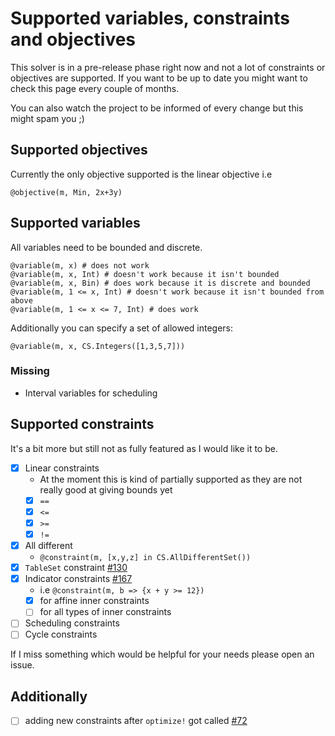 # Supported variables, constraints and objectives

This solver is in a pre-release phase right now and not a lot of constraints or objectives are supported.
If you want to be up to date you might want to check this page every couple of months. 

You can also watch the project to be informed of every change but this might spam you ;)

## Supported objectives

Currently the only objective supported is the linear objective i.e

```
@objective(m, Min, 2x+3y)
```

## Supported variables

All variables need to be bounded and discrete. 

```
@variable(m, x) # does not work
@variable(m, x, Int) # doesn't work because it isn't bounded
@variable(m, x, Bin) # does work because it is discrete and bounded
@variable(m, 1 <= x, Int) # doesn't work because it isn't bounded from above
@variable(m, 1 <= x <= 7, Int) # does work
```

Additionally you can specify a set of allowed integers:

```
@variable(m, x, CS.Integers([1,3,5,7]))
```

### Missing
- Interval variables for scheduling

## Supported constraints

It's a bit more but still not as fully featured as I would like it to be.

- [X] Linear constraints
  - At the moment this is kind of partially supported as they are not really good at giving bounds yet
  - [X] `==`
  - [X] `<=`
  - [X] `>=`
  - [X] `!=`
- [X] All different
  - `@constraint(m, [x,y,z] in CS.AllDifferentSet())`
- [X] `TableSet` constraint [#130](https://github.com/Wikunia/ConstraintSolver.jl/pull/130)
- [X] Indicator constraints [#167](https://github.com/Wikunia/ConstraintSolver.jl/pull/167)
  - i.e `@constraint(m, b => {x + y >= 12})`
  - [X] for affine inner constraints
  - [ ] for all types of inner constraints
- [ ] Scheduling constraints
- [ ] Cycle constraints

If I miss something which would be helpful for your needs please open an issue.

## Additionally 
- [ ] adding new constraints after `optimize!` got called [#72](https://github.com/Wikunia/ConstraintSolver.jl/issues/72)
